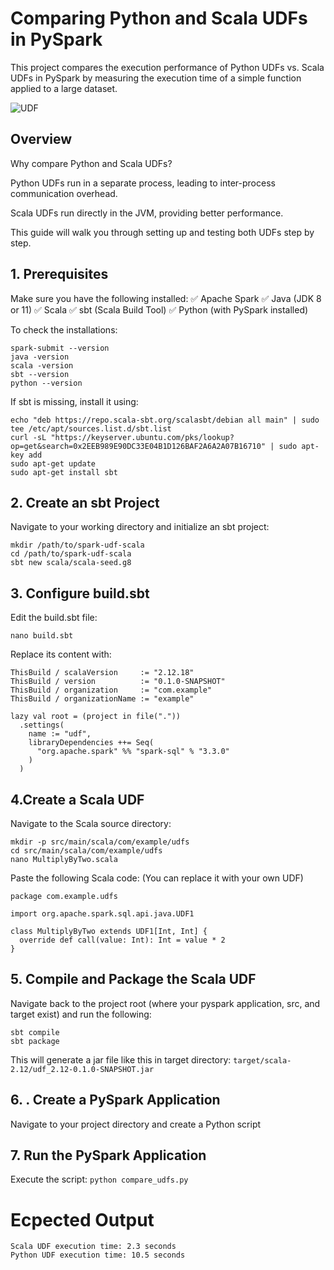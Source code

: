 # Comparing Python and Scala UDFs in PySpark

This project compares the execution performance of Python UDFs vs. Scala UDFs in PySpark by measuring the execution time of a simple function applied to a large dataset.

![UDF](https://docs.aws.amazon.com/images/prescriptive-guidance/latest/tuning-aws-glue-for-apache-spark/images/worker-nodes.png)


## Overview

Why compare Python and Scala UDFs?

Python UDFs run in a separate process, leading to inter-process communication overhead.

Scala UDFs run directly in the JVM, providing better performance.

This guide will walk you through setting up and testing both UDFs step by step.

## 1. Prerequisites

Make sure you have the following installed:
✅ Apache Spark
✅ Java (JDK 8 or 11)
✅ Scala
✅ sbt (Scala Build Tool)
✅ Python (with PySpark installed)

To check the installations:
```
spark-submit --version
java -version
scala -version
sbt --version
python --version
```

If sbt is missing, install it using:
```
echo "deb https://repo.scala-sbt.org/scalasbt/debian all main" | sudo tee /etc/apt/sources.list.d/sbt.list
curl -sL "https://keyserver.ubuntu.com/pks/lookup?op=get&search=0x2EEB989E90DC33E04B1D126BAF2A6A2A07B16710" | sudo apt-key add
sudo apt-get update
sudo apt-get install sbt
```

## 2. Create an sbt Project

Navigate to your working directory and initialize an sbt project:
```
mkdir /path/to/spark-udf-scala
cd /path/to/spark-udf-scala
sbt new scala/scala-seed.g8
```

## 3. Configure build.sbt

Edit the build.sbt file:
```
nano build.sbt
```
Replace its content with:
```
ThisBuild / scalaVersion     := "2.12.18"
ThisBuild / version          := "0.1.0-SNAPSHOT"
ThisBuild / organization     := "com.example"
ThisBuild / organizationName := "example"

lazy val root = (project in file("."))
  .settings(
    name := "udf",
    libraryDependencies ++= Seq(
      "org.apache.spark" %% "spark-sql" % "3.3.0"
    )
  )
```
## 4.Create a Scala UDF

Navigate to the Scala source directory:
```
mkdir -p src/main/scala/com/example/udfs
cd src/main/scala/com/example/udfs
nano MultiplyByTwo.scala
```
Paste the following Scala code: (You can replace it with your own UDF)
```
package com.example.udfs

import org.apache.spark.sql.api.java.UDF1

class MultiplyByTwo extends UDF1[Int, Int] {
  override def call(value: Int): Int = value * 2
}
```

## 5. Compile and Package the Scala UDF

Navigate back to the project root (where your pyspark application, src, and target exist) and run the following:
```
sbt compile
sbt package
```
This will generate a jar file like this in target directory:
``` target/scala-2.12/udf_2.12-0.1.0-SNAPSHOT.jar ```

## 6. . Create a PySpark Application

Navigate to your project directory and create a Python script

## 7. Run the PySpark Application

Execute the script:
```python compare_udfs.py```

# Ecpected Output
```
Scala UDF execution time: 2.3 seconds
Python UDF execution time: 10.5 seconds
```
